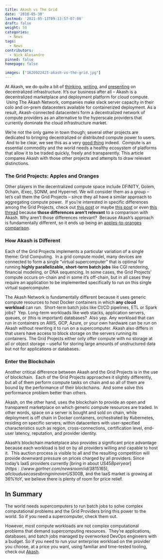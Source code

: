 ```yaml
---
title: Akash vs The Grid
date: '2018-05-30'
lastmod: '2021-05-13T09:13:57-07:00'
draft: false
weight: 50
categories:
  - News
tags:
  - News
contributors:
  - Nick Alesandro
pinned: false
homepage: false

images: ["1620922423-akash-vs-the-grid.jpg"]
---
```

At Akash, we do quite a bit of [thinking](https://docsend.com/view/yvgseww), [writing](https://hackernoon.com/decentralized-infrastructure-is-a-moral-imperative-2ec13dc3138d), and [presenting](https://www.youtube.com/watch?v=JUGjvs6IsrU) on decentralized infrastructure. It’s our business after all – Akash is a decentralized marketplace and deployment platform for cloud compute.  Using The Akash Network, companies make slack server capacity in their colo and on-prem datacenters available for containerized deployment. As a result, Akash-connected datacenters form a decentralized network of compute providers as an alternative to the hyperscale providers that currently dominate the cloud infrastructure market.

We’re not the only game in town though; several other projects are dedicated to bringing decentralized or distributed compute power to users.  And to be clear, we see this as a very [good thing](https://memegenerator.net/img/instances/60763191/its-a-good-thing.jpg) indeed.  Compute is an essential commodity and the world needs a healthy ecosystem of platforms that allow it to be traded quickly, freely and transparently. This article compares Akash with those other projects and attempts to draw relevant distinctions.  

### **The Grid Projects: Apples and Oranges**

Other players in the decentralized compute space include DFINITY, Golem, 0chain, iExec, SONM, and Hypernet. We will consider them as a group – let’s call them the Grid Projects – since they all have a similar approach to aggregating compute power.  If you’re interested in specific differences among the Grid Projects, check out [this post](https://medium.com/@hypernet/how-hypernet-compares-to-golem-sonm-iexec-etc-d5aec79e51d6) or maybe [this post](https://themerkle.com/iexec-vs-golem-vs-sonm/) or even [this thread](https://www.reddit.com/r/GolemProject/comments/7kmqx2/is_iexec_a_direct_competitor_of_golem/) because **those differences aren’t relevant** to a comparison with Akash. Why aren’t those differences relevant?  Because Akash’s approach is fundamentally different, so it ends up being an [apples-to-oranges comparison](https://en.wikipedia.org/wiki/Apples_and_oranges).   

### **How Akash is Different**

Each of the Grid Projects implements a particular variation of a single theme: Grid Computing.  In a grid compute model, many devices are connected to form a single “virtual supercomputer” that is optimal for running **highly parallelizable, short-term batch jobs** like CGI rendering, financial modeling, or DNA sequencing. In some cases, the Grid Projects’ compute occurs on-chain and in some it’s off-chain, but in all cases they require an application to be implemented specifically to run on this single virtual supercomputer.

The Akash Network is fundamentally different because it uses generic compute resources to host Docker containers in which **any cloud workload** can run.  Short-term batch jobs like CI/CD pipelines, ETL or Spark jobs?  Yep. Long-term workloads like web stacks, application servers, queues, or (this is important) databases?  Also yep. Any workload that can run in containers on AWS, GCP, Azure, or your own hardware can be run on Akash without rewriting it to run on a supercomputer. Akash also differs in that users have access to block storage on the servers running its containers. The Grid Projects either only offer compute with no storage at all or object storage – useful for storing large amounts of unstructured data but not for applications or databases.

### **Enter the Blockchain**

Another critical difference between Akash and the Grid Projects is in the use of blockchain.  Each of the Grid Projects approaches it slightly differently, but all of them perform compute tasks on chain and so all of them are bound by the performance of their blockchains.  And some solve this performance problem better than others.

Akash, on the other hand, uses the blockchain to provide an open and transparent marketplace on which generic compute resources are traded. In other words, space on a server is bought and sold on chain, while deployment is off chain in Docker containers, orchestrated by Kubernetes, residing on specific servers, within datacenters with user-specified characteristics such as region, cross-connections, certification level, end-user latency, reputation, and provider identity.

Akash’s blockchain marketplace also provides a significant price advantage because each workload is bid on by all providers willing and capable to host it.  This auction process is visible to all and the resulting competition will provide downward pressure on prices charged by all providers. Since today’s IaaS providers currently [bring in about US$45B per year](https://www.gartner.com/newsroom/id/3815165), all cloud use cases bring in in over US$300B, and the IaaS market is growing at 36%YoY, we believe there is plenty of room for price relief.

**In Summary**
--------------

The world needs supercomputers to run batch jobs to solve complex computational problems and the Grid Providers bring this power to the world. So if you need a supercomputer, check them out.

However, most compute workloads are not complex computational problems that demand supercomputing resources.  They’re applications, databases, and batch jobs managed by overworked DevOps engineers with a budget. So if you need to run your enterprise workload on the provider you choose, at a price you want, using familiar and time-tested tooling, check out [Akash](https://akash.network/).